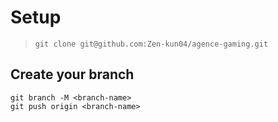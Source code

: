 # Setup
> `git clone git@github.com:Zen-kun04/agence-gaming.git`

## Create your branch
```
git branch -M <branch-name>
git push origin <branch-name>
```